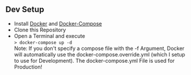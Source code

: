 ## Dev Setup
- Install [Docker](https://docs.docker.com/install/) and [Docker-Compose](https://docs.docker.com/compose/install/)
- Clone this Repository
- Open a Terminal and execute  
    ```> docker-compose up -d```  
    Note: If you don't specify a compose file with the -f Argument, Docker will automatically use the docker-compose.override.yml (which I setup to use for Development). The docker-compose.yml File is used for Production!


